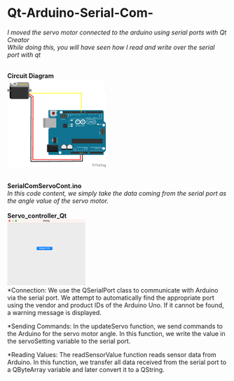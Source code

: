 # Qt-Arduino-Serial-Com-
*I moved the servo motor connected to the arduino using serial ports with Qt Creator* <br>
*While doing this, you will have seen how I read and write over the serial port with qt* <br><br>


**Circuit Diagram**<br>
<img src="servo-arduino-c_diagram.png" height="200"> <br> <br>

**SerialComServoCont.ino** <br>
*In this code content, we simply take the data coming from the serial port as the angle value of the servo motor.* <br>
<br>
**Servo_controller_Qt**<br>
<img src="interface.png" height="150"> <br>
*Connection: We use the QSerialPort class to communicate with Arduino via the serial port. We attempt to automatically find the appropriate port using the vendor and product IDs of the Arduino Uno. If it cannot be found, a warning message is displayed.

*Sending Commands: In the updateServo function, we send commands to the Arduino for the servo motor angle. In this function, we write the value in the servoSetting variable to the serial port.

*Reading Values: The readSensorValue function reads sensor data from Arduino. In this function, we transfer all data received from the serial port to a QByteArray variable and later convert it to a QString.
